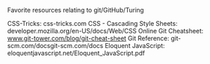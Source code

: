 Favorite resources relating to git/GitHub/Turing

CSS-Tricks: css-tricks.com
CSS - Cascading Style Sheets: developer.mozilla.org/en-US/docs/Web/CSS
Online Git Cheatsheet: www.git-tower.com/blog/git-cheat-sheet
Git Reference: git-scm.com/docsgit-scm.com/docs
Eloquent JavaScript: eloquentjavascript.net/Eloquent_JavaScript.pdf
